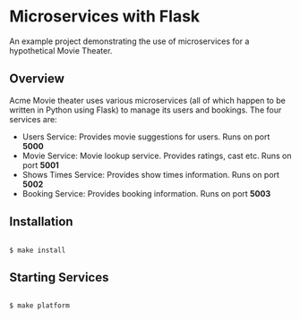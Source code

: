 # Microservices with Flask

An example project demonstrating the use of microservices for a hypothetical Movie Theater.

## Overview
Acme Movie theater uses various microservices (all of which happen to be written in Python using Flask) to manage its users and bookings. The four services are:

* Users Service: Provides movie suggestions for users. Runs on port **5000**
 * Movie Service: Movie lookup service. Provides ratings, cast etc. Runs on port **5001**
 * Shows Times Service: Provides show times information. Runs on port **5002**
 * Booking Service: Provides booking information. Runs on port **5003**


## Installation

<code>
$ make install
</code>

## Starting Services
<code>
$ make platform
</code>


